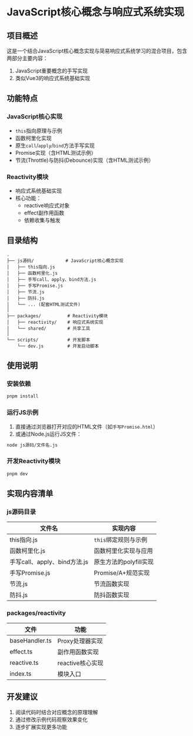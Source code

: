 # JavaScript核心概念与响应式系统实现

## 项目概述
这是一个结合JavaScript核心概念实现与简易响应式系统学习的混合项目，包含两部分主要内容：
1. JavaScript重要概念的手写实现
2. 类似Vue3的响应式系统基础实现

## 功能特点

### JavaScript核心实现
- `this`指向原理与示例
- 函数柯里化实现
- 原生`call`/`apply`/`bind`方法手写实现
- Promise实现（含HTML测试示例）
- 节流(Throttle)与防抖(Debounce)实现（含HTML测试示例）

### Reactivity模块
- 响应式系统基础实现
- 核心功能：
  - reactive响应式对象
  - effect副作用函数
  - 依赖收集与触发

## 目录结构
```
.
├── js源码/            # JavaScript核心概念实现
│   ├── this指向.js
│   ├── 函数柯里化.js
│   ├── 手写call、apply、bind方法.js
│   ├── 手写Promise.js
│   ├── 节流.js
│   ├── 防抖.js
│   └── ... (配套HTML测试文件)
│
├── packages/          # Reactivity模块
│   ├── reactivity/    # 响应式系统实现
│   └── shared/        # 共享工具
│
└── scripts/           # 开发脚本
    └── dev.js         # 开发启动脚本
```

## 使用说明

### 安装依赖
```bash
pnpm install
```

### 运行JS示例
1. 直接通过浏览器打开对应的HTML文件（如`手写Promise.html`）
2. 或通过Node.js运行JS文件：
```bash
node js源码/文件名.js
```

### 开发Reactivity模块
```bash
pnpm dev
```

## 实现内容清单

### js源码目录
| 文件名 | 实现内容 |
|--------|----------|
| this指向.js | `this`绑定规则与示例 |
| 函数柯里化.js | 函数柯里化实现与应用 |
| 手写call、apply、bind方法.js | 原生方法的polyfill实现 |
| 手写Promise.js | Promise/A+规范实现 |
| 节流.js | 节流函数实现 |
| 防抖.js | 防抖函数实现 |

### packages/reactivity
| 文件 | 功能 |
|------|------|
| baseHandler.ts | Proxy处理器实现 |
| effect.ts | 副作用函数实现 |
| reactive.ts | reactive核心实现 |
| index.ts | 模块入口 |

## 开发建议
1. 阅读代码时结合对应概念的原理理解
2. 通过修改示例代码观察效果变化
3. 逐步扩展实现更多功能